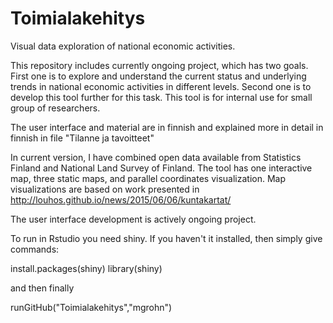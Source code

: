 # Toimialakehitys

Visual data exploration of national economic activities. 

This repository includes currently ongoing project, which has two goals. First one is to explore and understand the current status and
underlying trends in national economic activities in different levels. Second one is to develop this tool further for this task. This tool is for internal use for small group of researchers.

The user interface and material are in finnish and explained more in detail in finnish in file "Tilanne ja tavoitteet"

In current version, I have combined open data available from Statistics Finland and National Land Survey of Finland. The tool has one 
interactive map, three static maps, and parallel coordinates visualization. Map visualizations are based on work presented in http://louhos.github.io/news/2015/06/06/kuntakartat/

The user interface development is actively ongoing project. 

To run in Rstudio you need shiny. If you haven't it installed, then simply give commands: 

install.packages(shiny)
library(shiny) 

and then finally

runGitHub("Toimialakehitys","mgrohn")

